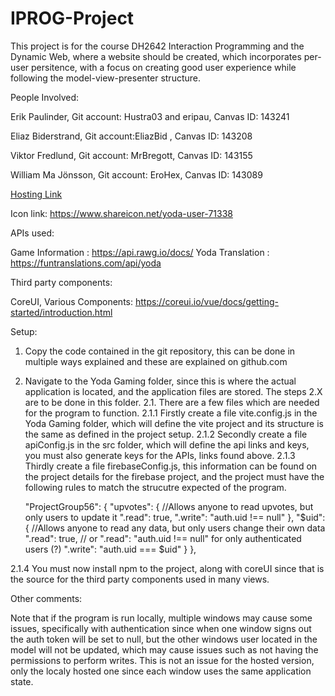 # IPROG-Project

This project is for the course DH2642 Interaction Programming and the Dynamic Web, where a website should be created, which incorporates per-user persitence, with a focus on creating good user experience while following the model-view-presenter structure.

People Involved:

Erik Paulinder, Git account: Hustra03 and eripau, Canvas ID: 143241

Eliaz Biderstrand, Git account:EliazBid , Canvas ID: 143208

Viktor Fredlund, Git account: MrBregott, Canvas ID: 143155

William Ma Jönsson, Git account: EroHex, Canvas ID: 143089

[Hosting Link](https://iprog-tw3-53504.web.app/#/ "Yodas Gaming Wiki")


Icon link:
https://www.shareicon.net/yoda-user-71338 

APIs used: 

Game Information : https://api.rawg.io/docs/ 
Yoda Translation : https://funtranslations.com/api/yoda

Third party components:

CoreUI, Various Components: https://coreui.io/vue/docs/getting-started/introduction.html

Setup:

1. Copy the code contained in the git repository, this can be done in multiple ways explained and these are explained on github.com
2. Navigate to the Yoda Gaming folder, since this is where the actual application is located, and the application files are stored. The steps 2.X are to be done in this folder.
2.1. There are a few files which are needed for the program to function. 
2.1.1 Firstly create a file vite.config.js in the Yoda Gaming folder, which will define the vite project and its structure is the same as defined in the project setup.
2.1.2 Secondly create a file apiConfig.js in the src folder, which will define the api links and keys, you must also generate keys for the APIs, links found above.
2.1.3 Thirdly create a file firebaseConfig.js, this information can be found on the project details for the firebase project, and the project must have the following rules to match the strucutre expected of the program. 

    "ProjectGroup56": {
      "upvotes":
      {
        //Allows anyone to read upvotes, but only users to update it
        ".read": true,
        ".write": "auth.uid !== null"
      },
      "$uid": {
        //Allows anyone to read any data, but only users change their own data
        ".read": true,
        // or ".read": "auth.uid !== null" for only authenticated users (?)
        ".write": "auth.uid === $uid"
      }
    },

2.1.4 You must now install npm to the project, along with coreUI since that is the source for the third party components used in many views. 

Other comments:

Note that if the program is run locally, multiple windows may cause some issues, specifically with authentication since when one window signs out the auth token will be set to null, but the other windows user located in the model will not be updated, which may cause issues such as not having the permissions to perform writes. This is not an issue for the hosted version, only the localy hosted one since each window uses the same application state. 

